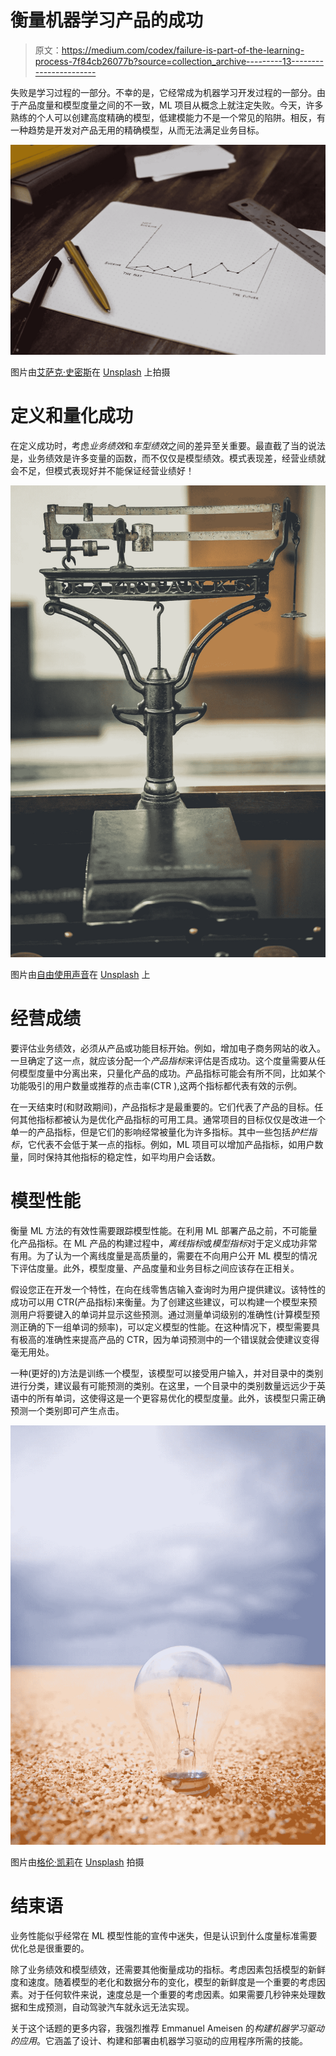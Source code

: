 # 衡量机器学习产品的成功

> 原文：<https://medium.com/codex/failure-is-part-of-the-learning-process-7f84cb26077b?source=collection_archive---------13----------------------->

失败是学习过程的一部分。不幸的是，它经常成为机器学习开发过程的一部分。由于产品度量和模型度量之间的不一致，ML 项目从概念上就注定失败。今天，许多熟练的个人可以创建高度精确的模型，低建模能力不是一个常见的陷阱。相反，有一种趋势是开发对产品无用的精确模型，从而无法满足业务目标。

![](img/d1212aa1365670b6be079484b920e970.png)

图片由[艾萨克·史密斯](https://unsplash.com/@isaacmsmith)在 [Unsplash](https://unsplash.com) 上拍摄

# 定义和量化成功

在定义成功时，考虑*业务绩效*和*车型绩效*之间的差异至关重要。最直截了当的说法是，业务绩效是许多变量的函数，而不仅仅是模型绩效。模式表现差，经营业绩就会不足，但模式表现好并不能保证经营业绩好！

![](img/a21462c72b779306343150e66a11757e.png)

图片由[自由使用声音](https://unsplash.com/@freetousesoundscom)在 [Unsplash](https://unsplash.com) 上

# 经营成绩

要评估业务绩效，必须从产品或功能目标开始。例如，增加电子商务网站的收入。一旦确定了这一点，就应该分配一个*产品指标*来评估是否成功。这个度量需要从任何模型度量中分离出来，只量化产品的成功。产品指标可能会有所不同，比如某个功能吸引的用户数量或推荐的点击率(CTR ),这两个指标都代表有效的示例。

在一天结束时(和财政期间)，产品指标才是最重要的。它们代表了产品的目标。任何其他指标都被认为是优化产品指标的可用工具。通常项目的目标仅仅是改进一个单一的产品指标，但是它们的影响经常被量化为许多指标。其中一些包括*护栏指标*，它代表不会低于某一点的指标。例如，ML 项目可以增加产品指标，如用户数量，同时保持其他指标的稳定性，如平均用户会话数。

# 模型性能

衡量 ML 方法的有效性需要跟踪模型性能。在利用 ML 部署产品之前，不可能量化产品指标。在 ML 产品的构建过程中，*离线指标*或*模型指标*对于定义成功非常有用。为了认为一个离线度量是高质量的，需要在不向用户公开 ML 模型的情况下评估度量。此外，模型度量、产品度量和业务目标之间应该存在正相关。

假设您正在开发一个特性，在向在线零售店输入查询时为用户提供建议。该特性的成功可以用 CTR(产品指标)来衡量。为了创建这些建议，可以构建一个模型来预测用户将要键入的单词并显示这些预测。通过测量单词级别的准确性(计算模型预测正确的下一组单词的频率)，可以定义模型的性能。在这种情况下，模型需要具有极高的准确性来提高产品的 CTR，因为单词预测中的一个错误就会使建议变得毫无用处。

一种(更好的)方法是训练一个模型，该模型可以接受用户输入，并对目录中的类别进行分类，建议最有可能预测的类别。在这里，一个目录中的类别数量远远少于英语中的所有单词，这使得这是一个更容易优化的模型度量。此外，该模型只需正确预测一个类别即可产生点击。

![](img/8f0ea4b7d2425f5b8ebf5bb3673ff304.png)

图片由[格伦·凯莉](https://unsplash.com/@glencarrie)在 [Unsplash](https://unsplash.com) 拍摄

# 结束语

业务性能似乎经常在 ML 模型性能的宣传中迷失，但是认识到什么度量标准需要优化总是很重要的。

除了业务绩效和模型绩效，还需要其他衡量成功的指标。考虑因素包括模型的新鲜度和速度。随着模型的老化和数据分布的变化，模型的新鲜度是一个重要的考虑因素。对于任何软件来说，速度总是一个重要的考虑因素。如果需要几秒钟来处理数据和生成预测，自动驾驶汽车就永远无法实现。

关于这个话题的更多内容，我强烈推荐 Emmanuel Ameisen 的*构建机器学习驱动的应用*。它涵盖了设计、构建和部署由机器学习驱动的应用程序所需的技能。